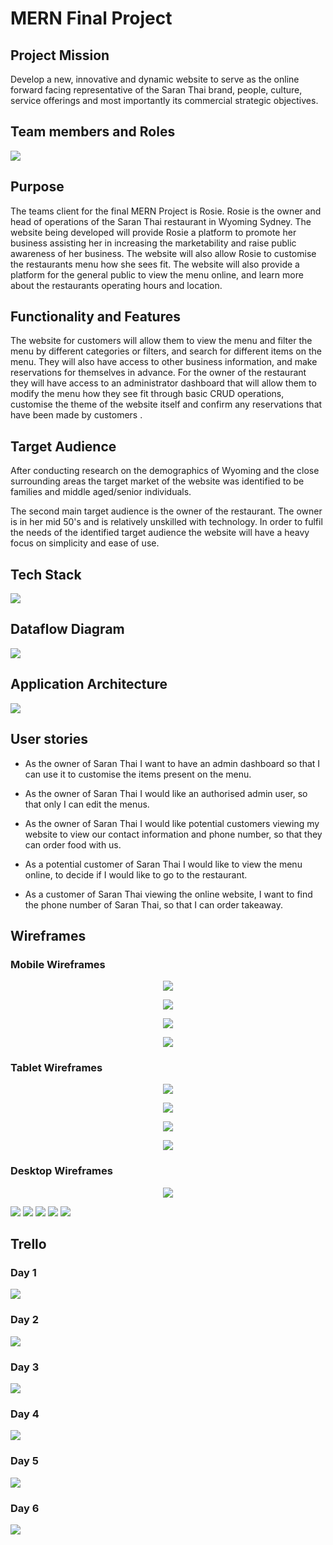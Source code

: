 # MERN Final Project 

## Project Mission

Develop a new, innovative and dynamic website to serve as the online forward facing representative of the Saran Thai brand, people, culture, service offerings and most importantly its commercial strategic objectives. 

## Team members and Roles

<img src="./IMG/Team diagram.png">




## Purpose 

The teams client for the final MERN Project is Rosie. Rosie is the owner and head of operations of the Saran Thai restaurant in Wyoming Sydney. The website being developed will provide Rosie a platform to promote her business assisting her in increasing the marketability and raise public awareness of her business.  The website will also allow Rosie to customise the restaurants menu how she sees fit. The website will also provide a platform for the general public to view the menu online, and learn more about the restaurants operating hours and location.

## Functionality and Features

The website for customers will allow them to view the menu and filter the menu by different categories or filters, and search for different items on the menu. They will also have access to  other business information, and make reservations for themselves in advance. For the owner of the restaurant they will have access to an administrator dashboard  that will allow them to modify the menu how they see fit through basic CRUD operations, customise the theme of the website itself and confirm any reservations that have been made by customers . 

## Target Audience

After conducting research on the demographics of Wyoming and the close surrounding areas the target market of the website was identified to be families and middle aged/senior individuals. 

The second main target audience is the owner of the restaurant. The owner is in her mid 50's and is relatively unskilled with technology.  In order to fulfil the needs of the identified target audience the website will have a heavy focus on simplicity and ease of use.  



## Tech Stack

<img src="./IMG/MERN tech stack.png">



## Dataflow Diagram

<img src="./IMG/saran dataflow.png">



## Application Architecture

<img src="./IMG/web architecture.png">

## User stories

- As the owner of Saran Thai I want to have an admin dashboard so that I can use it to customise the items present on the menu.

- As the owner of Saran Thai I would like an authorised admin user, so that only I can edit the menus.

- As the owner of Saran Thai I would like potential customers viewing my website to view our contact information and phone number, so that they can order food with us.

- As a potential customer of Saran Thai I would like to view the menu online, to decide if I would like to go to the restaurant.

- As a customer of Saran Thai viewing the online website, I want to find the phone number of Saran Thai, so that I can order takeaway.

## Wireframes



### Mobile Wireframes



<p align='center'><img src="./IMG/Annotated wirefames/mobile_homepage_user_admin.png"></p>
<p align='center'><img src="./IMG/Annotated wirefames/mobile_menupage_admin.png"></p>
<p align='center'><img src="./IMG/Annotated wirefames/mobile_menupage_admin.png"></p>
<p align='center'><img src="./IMG/Annotated wirefames/mobile_sign_in_sign_up.png"></p>


### Tablet Wireframes 

<p align='center'><img src="./IMG/Annotated wirefames/tablet_homepage_user_admin.png"></p>
<p align='center'><img src="./IMG/Annotated wirefames/tablet_menupage_user_admin.png"></p>
<p align='center'><img src="./IMG/Annotated wirefames/tablet_sign_in.png"></p>
<p align='center'><img src="./IMG/Annotated wirefames/tablet_sign_up.png"></p>




### Desktop Wireframes



<p align='center'><img src="./IMG/Annotated wirefames/desktop_homepage_admin.png"/></p>
<img src="./IMG/Annotated wirefames/desktop_homepage_user.png">





<img src="./IMG/Annotated wirefames/desktop_menupage_admin.png"/>



<img src="./IMG/Annotated wirefames/desktop_menupage_user.png">



<img src="./IMG/Annotated wirefames/desktop_sign_in.png">



<img src="./IMG/Annotated wirefames/desktop_sign_up.png">

## Trello

### Day 1

<img src='./IMG/Trello 1.png'>

### Day 2

<img src='./IMG/Trello 2.png'>

### Day 3

<img src='./IMG/Trello 3.png'>

### Day 4

<img src='./IMG/Trello 4.png'>

### Day 5

<img src='./IMG/Trello 5.png'>



### Day 6

<img src='./IMG/Trello 6.png'>
